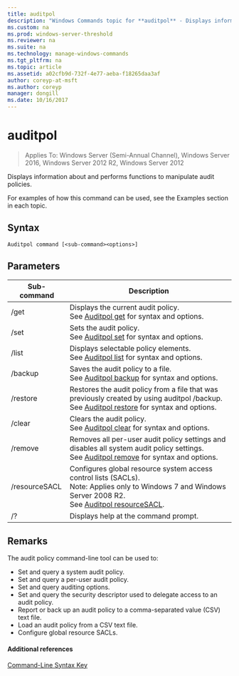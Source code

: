 ```yaml
---
title: auditpol
description: "Windows Commands topic for **auditpol** - Displays information about and performs functions to manipulate audit policies."
ms.custom: na
ms.prod: windows-server-threshold
ms.reviewer: na
ms.suite: na
ms.technology: manage-windows-commands
ms.tgt_pltfrm: na
ms.topic: article
ms.assetid: a02cfb9d-732f-4e77-aeba-f18265daa3af
author: coreyp-at-msft
ms.author: coreyp
manager: dongill
ms.date: 10/16/2017
---
```


# auditpol

> Applies To: Windows Server (Semi-Annual Channel), Windows Server 2016, Windows Server 2012 R2, Windows Server 2012

Displays information about and performs functions to manipulate audit policies.

For examples of how this command can be used, see the Examples section in each topic.

## Syntax

```
Auditpol command [<sub-command><options>]
```

## Parameters

|Sub-command|Description|
|-----------|-----------|
|/get|Displays the current audit policy.</br>See [Auditpol get](auditpol-get.md) for syntax and options.|
|/set|Sets the audit policy.</br>See [Auditpol set](auditpol-set.md) for syntax and options.|
|/list|Displays selectable policy elements.</br>See [Auditpol list](auditpol-list.md) for syntax and options.|
|/backup|Saves the audit policy to a file.</br>See [Auditpol backup](auditpol-backup.md) for syntax and options.|
|/restore|Restores the audit policy from a file that was previously created by using auditpol /backup.</br>See [Auditpol restore](auditpol-restore.md) for syntax and options.|
|/clear|Clears the audit policy.</br>See [Auditpol clear](auditpol-clear.md) for syntax and options.|
|/remove|Removes all per-user audit policy settings and disables all system audit policy settings.</br>See [Auditpol remove](auditpol-remove.md) for syntax and options.|
|/resourceSACL|Configures global resource system access control lists (SACLs).</br>Note: Applies only to Windows 7 and Windows Server 2008 R2.</br>See [Auditpol resourceSACL](auditpol-resourcesacl.md).|
|/?|Displays help at the command prompt.|

## Remarks

The audit policy command-line tool can be used to:
-   Set and query a system audit policy.
-   Set and query a per-user audit policy.
-   Set and query auditing options.
-   Set and query the security descriptor used to delegate access to an audit policy.
-   Report or back up an audit policy to a comma-separated value (CSV) text file.
-   Load an audit policy from a CSV text file.
-   Configure global resource SACLs.

#### Additional references

[Command-Line Syntax Key](command-line-syntax-key.md)